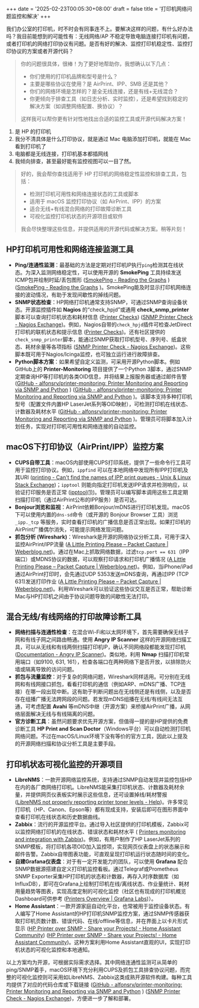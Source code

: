 +++
date = '2025-02-23T00:05:30+08:00'
draft = false
title = '打印机网络问题监控和解决'
+++

我们办公室的打印机，时不时会有同事连不上。要解决这样的问题，有什么好办法吗？我目前能想到的可能性有：无线网络/AP 不稳定导致电脑连接打印机有问题，或者打印机的网络打印协议有问题。是否有好的解决、监控打印机稳定性、监控打印协议的方案或者开源代码？

> 你的问题很具体，很棒！为了更好地帮助你，我想确认以下几点：
> 
> - 你们使用的打印机品牌和型号是什么？
> - 主要是哪些协议在使用？是 AirPrint、IPP、SMB 还是其他？
> - 你们的网络环境是怎样的？是全无线连接，还是有线+无线混合？
> - 你更倾向于排查工具（如日志分析、实时监控），还是希望找到稳定的解决方案（如调整网络配置、换协议）？
> 
> 这样我可以帮你更有针对性地找出合适的监控工具或开源代码解决方案！

1. 是 HP 的打印机
2. 我分不清具体是什么打印协议，就是通过 Mac 电脑添加打印机，就能在 Mac 看到打印机了
3. 电脑都是无线连接，打印机基本都插网线
4. 我倾向排查，甚至最好能有监控视图可以一目了然。

> 好的，我会帮你查找适用于 HP 打印机的网络稳定性监控和排查工具，包括：
> 
> - 检测打印机可用性和网络连接状态的工具或脚本
> - 适用于 macOS 监控打印协议（如 AirPrint、IPP）的方案
> - 适合无线+有线混合网络的打印故障诊断工具
> - 可视化监控打印机状态的开源项目或软件
> 
> 我会尽快整理这些信息，并提供适用的开源代码或解决方案。稍等片刻！

## HP打印机可用性和网络连接监测工具

- **Ping/连通性监测**：最基础的方法是定期对打印机IP执行`ping`检测其在线状态。为深入监测网络稳定性，可以使用开源的 **SmokePing** 工具持续发送ICMP包并绘制时延/丢包图形 ([SmokePing - Reading the Graphs](https://oss.oetiker.ch/smokeping/doc/reading.en.html#:~:text=Smokeping%20is%20a%20latency%20measurement,to%20the%20other%20and%20back) ) ([SmokePing - Reading the Graphs](https://oss.oetiker.ch/smokeping/doc/reading.en.html#:~:text=Sometimes%20a%20test%20packet%20is,the%20number%20of%20packets%20lost) )。SmokePing能及时显示打印机网络连接的波动情况，有助于发现间歇性的掉线问题。
- **SNMP状态检查**：HP网络打印机通常支持SNMP，可通过SNMP查询设备状态。开源监控插件如 **Nagios** 的“check_hpjd”或通用 **check_snmp_printer** 脚本可以查询打印机状态和耗材信息 ([Printer Checks](https://support.nagios.com/kb/article/printer-checks-789.html#:~:text=Nagios%20Plugins)) ([SNMP Printer Check - Nagios Exchange](https://exchange.nagios.org/directory/Plugins/Hardware/Printers/SNMP-Printer-Check/details#:~:text=Universal%20printer%20check,tray%20status%20and%20much%20more))。例如，Nagios自带的`check_hpjd`插件可检查JetDirect打印机的联机状态和提示信息 ([Printer Checks](https://support.nagios.com/kb/article/printer-checks-789.html#:~:text=Nagios%20Plugins))。还有社区提供的`check_snmp_printer`脚本，能通过SNMP获取打印机型号、序列号、纸盒状态、耗材余量等各项指标 ([SNMP Printer Check - Nagios Exchange](https://exchange.nagios.org/directory/Plugins/Hardware/Printers/SNMP-Printer-Check/details#:~:text=Universal%20printer%20check,tray%20status%20and%20much%20more))。这些脚本既可用于Nagios/Icinga监控，也可独立运行进行故障排查。
- **Python脚本方案**：如果希望自定义监测，可采用开源Python脚本。例如GitHub上的 **Printer-Monitoring** 项目提供了一个Python 3脚本，通过SNMP定期查询HP等打印机的各类OID信息，并将结果上报服务器或通过邮件告警 ([GitHub - alfonsrv/printer-monitoring: Printer Monitoring and Reporting via SNMP and Python](https://github.com/alfonsrv/printer-monitoring#:~:text=Printer%20Monitoring%20%EF%B8%8F%20%E2%80%93%20via,SNMP%20and%20Python) ) ([GitHub - alfonsrv/printer-monitoring: Printer Monitoring and Reporting via SNMP and Python](https://github.com/alfonsrv/printer-monitoring#:~:text=Overview%20%E2%9A%A1) )。该脚本支持多种打印机型号（配置文件内置HP LaserJet系列等OID映射），可检测打印机在线状态、计数器及耗材水平 ([GitHub - alfonsrv/printer-monitoring: Printer Monitoring and Reporting via SNMP and Python](https://github.com/alfonsrv/printer-monitoring#:~:text=,Develop%20ineo%2B%20450i) )。管理员可将脚本加入计划任务，实现对打印机可用性和网络连接的自动监控。

## macOS下打印协议（AirPrint/IPP）监控方案

- **CUPS自带工具**：macOS内部使用CUPS打印系统，提供了一些命令行工具可用于监控打印协议。例如，`ippfind` 可以在本地网络中发现所有IPP打印机及其URI ([printing - Can't find the names of IPP print queues - Unix & Linux Stack Exchange](https://unix.stackexchange.com/questions/322179/cant-find-the-names-of-ipp-print-queues#:~:text=A%20very%20simple%20utility%20to,which%20ships%20with%20CUPS))；`ipptool` 则能向指定打印机发送IPP请求并检测响应，以验证打印服务是否正常 ([ipptool(1)](https://www.cups.org/doc/man-ipptool.html#:~:text=ipptool%20sends%20IPP%20requests%20to,5))。管理员可以编写脚本调用这些工具定期扫描打印机（通过AirPrint公布的IPP服务）是否可达。
- **Bonjour浏览和监视**：AirPrint依赖Bonjour/mDNS进行打印机发现。macOS下可以使用内置的`dns-sd`命令（或开源的 Bonjour Browser 工具）浏览 `_ipp._tcp` 等服务，实时查看打印机的广播信息是否正常出现。如果打印机的AirPrint广播偶尔消失，可能提示网络发现问题。
- **抓包分析 (Wireshark)**：Wireshark是开源的网络协议分析工具，可用于深入监控AirPrint/IPP流量 ([A Little Printing Please – Packet Capture | Weberblog.net](https://weberblog.net/a-little-printing-please-packet-capture/#:~:text=AirPrint))。通过在Mac上抓取网络数据，过滤`tcp.port == 631`（IPP端口）或MDNS协议的数据，可以观察打印请求和打印机广播情况 ([A Little Printing Please – Packet Capture | Weberblog.net](https://weberblog.net/a-little-printing-please-packet-capture/#:~:text=AirPrint))。例如，当iPhone/iPad通过AirPrint打印时，会先通过UDP 5353发送mDNS查询，再通过IPP (TCP 631)发送打印作业 ([A Little Printing Please – Packet Capture | Weberblog.net](https://weberblog.net/a-little-printing-please-packet-capture/#:~:text=AirPrint))。利用Wireshark可以验证这些协议交互是否正常，帮助诊断Mac与HP打印机之间由于协议问题导致的间歇性无法打印。

## 混合无线/有线网络的打印故障诊断工具

- **网络扫描与连通性检查**：在混合Wi-Fi和以太网环境下，首先需要确保无线子网和有线子网之间路由畅通。使用 **Angry IP Scanner** 这样的开源网络扫描工具，可以从无线和有线两侧扫描打印机IP，确认不同网络段都能发现打印机 ([Documentation - Angry IP Scanner](https://angryip.org/documentation/#:~:text=Angry%20IP%20Scanner%20is%20widely,source))。类似地，利用 **Nmap** 扫描打印机常用端口（如9100, 631, 161），检查各端口在两种网络下是否开放，以排除防火墙或隔离导致的访问问题。
- **抓包与流量监控**：对于复杂的网络问题，Wireshark同样适用。可分别在无线网和有线网接口抓包，看看打印机的通信（例如ARP、mDNS广播、TCP连接）在哪一段出现中断。这有助于判断问题出在无线侧还是有线侧，以及是否存在组播广播无法跨网段的问题。若发现mDNS组播在无线/有线间无法互通，可考虑配置 **Avahi** 等mDNS中继（开源方案）来桥接AirPrint广播，从网络层面解决无线与有线隔离的问题。
- **官方诊断工具**：虽然问题要求优先开源方案，但值得一提的是HP提供的免费诊断工具 **HP Print and Scan Doctor**（Windows平台）可以自动检测打印机网络问题。不过在macOS/Linux环境下没有等价的官方工具，因此以上提及的开源网络扫描和协议分析工具是主要手段。

## 打印机状态可视化监控的开源项目

- **LibreNMS**：一款开源网络监控系统，支持通过SNMP自动发现并监控包括HP在内的各厂商网络打印机。LibreNMS能采集打印机状态、计数器及耗材余量，并提供网页仪表板实时展示这些信息，还可设置掉线/耗材警报 ([LibreNMS not properly reporting printer toner levels - Help](https://community.librenms.org/t/librenms-not-properly-reporting-printer-toner-levels/10368#:~:text=Help%20community,of%20printers%3A%20HP%2C%20and%20RICOH))。许多常见打印机（HP、Canon、Epson等）都有现成支持，安装后即可在图形界面中查看打印机在线状态和历史数据曲线。
- **Zabbix**：流行的开源监控平台。通过导入社区提供的打印机模板，Zabbix可以监控网络打印机的在线状态、错误状态和耗材水平 ( [Printers monitoring and integration with Zabbix](https://www.zabbix.com/integrations/printers#:~:text=Ricoh%20Printers%20Monitor%20netowrk%20enabled%2Fsnmp,15%202%20y))。例如，有用户制作了HP LaserJet系列的SNMP模板，将打印机各项OID加入监控项，实现网页仪表盘上的状态展示和邮件告警。Zabbix自带图表功能，可直观呈现打印机运行状态随时间的变化。
- **自建Grafana仪表盘**：对于有一定开发能力的团队，可以使用 **Grafana** 配合SNMP数据源搭建自定义打印机监控看板。通过Telegraf或Prometheus SNMP Exporter采集HP打印机的状态和计数器，再存入时序数据库（如 InfluxDB），即可在Grafana上绘制打印机在线/离线状态、作业量统计、耗材用量趋势等图表，实现高度定制的可视化监控（社区也有现成的打印机概览Dashboard可供参考 ([Printers Overview | Grafana Labs](https://grafana.com/grafana/dashboards/9958-printers-overview/#:~:text=Printers%20Overview%20,graph%2C%20singlestat%20and%20table%20panels))）。
- **Home Assistant**：一款开源家庭自动化平台，也常被用于监控设备状态。有人编写了Home Assistant的HP打印机SNMP监控方案，通过SNMP传感器获取打印机页数计数、错误代码、在线/offline等信息，并在界面上以卡片形式显示 ([HP Printer over SNMP - Share your Projects! - Home Assistant Community](https://community.home-assistant.io/t/hp-printer-over-snmp/176854#:~:text=To%20come%20up%20with%20these,create%20set%20of%20SNMP%20sensors)) ([HP Printer over SNMP - Share your Projects! - Home Assistant Community](https://community.home-assistant.io/t/hp-printer-over-snmp/176854#:~:text=cp1515n_printer_status%3A%20friendly_name%3A%20,Idle))。这种方案利用Home Assistant直观的UI，实现打印机状态的可视化监控和本地通知。

以上方案均为开源，可根据实际需求选择。其中网络连通性监测可从简单的ping/SNMP着手，macOS环境下充分利用CUPS及抓包工具排查协议问题，而完整的可视化监控则可采用如LibreNMS、Zabbix这类成熟开源软件构建。每种工具均提供了对应的代码仓库或下载链接 ([GitHub - alfonsrv/printer-monitoring: Printer Monitoring and Reporting via SNMP and Python](https://github.com/alfonsrv/printer-monitoring#:~:text=Printer%20Monitoring%20%EF%B8%8F%20%E2%80%93%20via,SNMP%20and%20Python) ) ([SNMP Printer Check - Nagios Exchange](https://exchange.nagios.org/directory/Plugins/Hardware/Printers/SNMP-Printer-Check/details#:~:text=Universal%20printer%20check,tray%20status%20and%20much%20more))，方便进一步了解和部署。